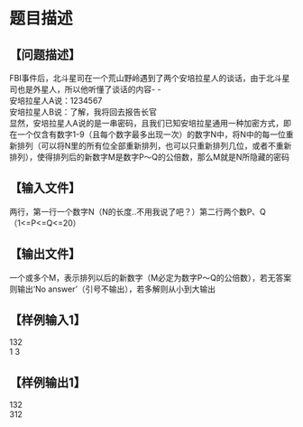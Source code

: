 # 题目描述


<h2>
【问题描述】
</h2>
<p align="left">
FBI事件后，北斗星司在一个荒山野岭遇到了两个安培拉星人的谈话，由于北斗星司也是外星人，所以他听懂了谈话的内容- -<br/>
安培拉星人A说：1234567<br/>
安培拉星人B说：了解，我将回去报告长官 <br/>
显然，安培拉星人A说的是一串密码，且我们已知安培拉星通用一种加密方式，即在一个仅含有数字1-9（且每个数字最多出现一次）的数字N中，将N中的每一位重新排列（可以将N里的所有位全部重新排列，也可以只重新排列几位，或者不重新排列），使得排列后的新数字M是数字P～Q的公倍数，那么M就是N所隐藏的密码
</p>
<h2>
【输入文件】
</h2>
<p align="left">
两行，第一行一个数字N（N的长度..不用我说了吧？）第二行两个数P、Q（1&lt;=P&lt;=Q&lt;=20）
</p>
<h2>
【输出文件】
</h2>
<p>
一个或多个M，表示排列以后的新数字（M必定为数字P～Q的公倍数），若无答案则输出‘No answer’（引号不输出），若多解则从小到大输出
</p>
<h2>
【样例输入1】
</h2>
<p>
132<br/>
1 3
</p>
<h2>
【样例输出1】
</h2>
<p>
132<br/>
312
</p>
<h2>
 
</h2>
